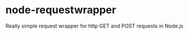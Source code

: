 node-requestwrapper
===================

Really simple request wrapper for http GET and POST requests in Node.js